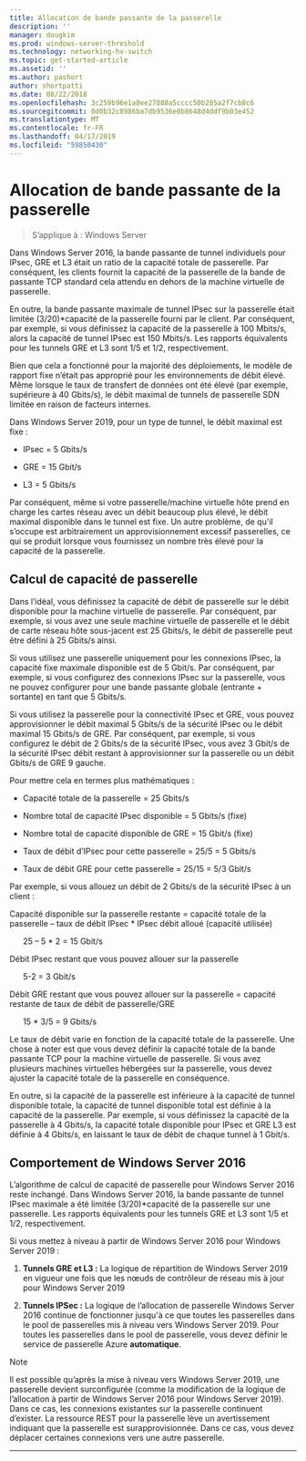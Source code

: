 ```yaml
---
title: Allocation de bande passante de la passerelle
description: ''
manager: dougkim
ms.prod: windows-server-threshold
ms.technology: networking-hv-switch
ms.topic: get-started-article
ms.assetid: ''
ms.author: pashort
author: shortpatti
ms.date: 08/22/2018
ms.openlocfilehash: 3c259b96e1a8ee27888a5cccc50b285a2f7cb8c6
ms.sourcegitcommit: 0d0b32c8986ba7db9536e0b8648d4ddf9b03e452
ms.translationtype: MT
ms.contentlocale: fr-FR
ms.lasthandoff: 04/17/2019
ms.locfileid: "59850430"
---
```

# <a name="gateway-bandwidth-allocation"></a>Allocation de bande passante de la passerelle

>S’applique à : Windows Server

Dans Windows Server 2016, la bande passante de tunnel individuels pour IPsec, GRE et L3 était un ratio de la capacité totale de passerelle. Par conséquent, les clients fournit la capacité de la passerelle de la bande de passante TCP standard cela attendu en dehors de la machine virtuelle de passerelle.

En outre, la bande passante maximale de tunnel IPsec sur la passerelle était limitée (3/20)\*capacité de la passerelle fourni par le client. Par conséquent, par exemple, si vous définissez la capacité de la passerelle à 100 Mbits/s, alors la capacité de tunnel IPsec est 150 Mbits/s. Les rapports équivalents pour les tunnels GRE et L3 sont 1/5 et 1/2, respectivement.

Bien que cela a fonctionné pour la majorité des déploiements, le modèle de rapport fixe n’était pas approprié pour les environnements de débit élevé. Même lorsque le taux de transfert de données ont été élevé (par exemple, supérieure à 40 Gbits/s), le débit maximal de tunnels de passerelle SDN limitée en raison de facteurs internes.

Dans Windows Server 2019, pour un type de tunnel, le débit maximal est fixe :

-   IPsec = 5 Gbits/s

-   GRE = 15 Gbit/s

-   L3 = 5 Gbits/s

Par conséquent, même si votre passerelle/machine virtuelle hôte prend en charge les cartes réseau avec un débit beaucoup plus élevé, le débit maximal disponible dans le tunnel est fixe. Un autre problème, de qu'il s’occupe est arbitrairement un approvisionnement excessif passerelles, ce qui se produit lorsque vous fournissez un nombre très élevé pour la capacité de la passerelle.

## <a name="gateway-capacity-calculation"></a>Calcul de capacité de passerelle

Dans l’idéal, vous définissez la capacité de débit de passerelle sur le débit disponible pour la machine virtuelle de passerelle. Par conséquent, par exemple, si vous avez une seule machine virtuelle de passerelle et le débit de carte réseau hôte sous-jacent est 25 Gbits/s, le débit de passerelle peut être défini à 25 Gbits/s ainsi.

Si vous utilisez une passerelle uniquement pour les connexions IPsec, la capacité fixe maximale disponible est de 5 Gbit/s. Par conséquent, par exemple, si vous configurez des connexions IPsec sur la passerelle, vous ne pouvez configurer pour une bande passante globale (entrante + sortante) en tant que 5 Gbits/s.

Si vous utilisez la passerelle pour la connectivité IPsec et GRE, vous pouvez approvisionner le débit maximal 5 Gbits/s de la sécurité IPsec ou le débit maximal 15 Gbits/s de GRE. Par conséquent, par exemple, si vous configurez le débit de 2 Gbits/s de la sécurité IPsec, vous avez 3 Gbit/s de la sécurité IPsec débit restant à approvisionner sur la passerelle ou un débit Gbits/s de GRE 9 gauche.

Pour mettre cela en termes plus mathématiques :

- Capacité totale de la passerelle = 25 Gbits/s

- Nombre total de capacité IPsec disponible = 5 Gbits/s (fixe)

- Nombre total de capacité disponible de GRE = 15 Gbit/s (fixe)

- Taux de débit d’IPsec pour cette passerelle = 25/5 = 5 Gbits/s

- Taux de débit GRE pour cette passerelle = 25/15 = 5/3 Gbit/s

Par exemple, si vous allouez un débit de 2 Gbits/s de la sécurité IPsec à un client :

Capacité disponible sur la passerelle restante = capacité totale de la passerelle – taux de débit IPsec * IPsec débit alloué (capacité utilisée)

&nbsp;&nbsp;&nbsp;&nbsp;&nbsp;&nbsp;25 – 5 * 2 = 15 Gbit/s

Débit IPsec restant que vous pouvez allouer sur la passerelle 

&nbsp;&nbsp;&nbsp;&nbsp;&nbsp;&nbsp;5-2 = 3 Gbit/s

Débit GRE restant que vous pouvez allouer sur la passerelle = capacité restante de taux de débit de passerelle/GRE 

&nbsp;&nbsp;&nbsp;&nbsp;&nbsp;&nbsp;15 * 3/5 = 9 Gbits/s

Le taux de débit varie en fonction de la capacité totale de la passerelle. Une chose à noter est que vous devez définir la capacité totale de la bande passante TCP pour la machine virtuelle de passerelle. Si vous avez plusieurs machines virtuelles hébergées sur la passerelle, vous devez ajuster la capacité totale de la passerelle en conséquence.

En outre, si la capacité de la passerelle est inférieure à la capacité de tunnel disponible totale, la capacité de tunnel disponible total est définie à la capacité de la passerelle. Par exemple, si vous définissez la capacité de la passerelle à 4 Gbits/s, la capacité totale disponible pour IPsec et GRE L3 est définie à 4 Gbits/s, en laissant le taux de débit de chaque tunnel à 1 Gbit/s.

## <a name="windows-server-2016-behavior"></a>Comportement de Windows Server 2016

L’algorithme de calcul de capacité de passerelle pour Windows Server 2016 reste inchangé. Dans Windows Server 2016, la bande passante de tunnel IPsec maximale a été limitée (3/20)\*capacité de la passerelle sur une passerelle. Les rapports équivalents pour les tunnels GRE et L3 sont 1/5 et 1/2, respectivement.

Si vous mettez à niveau à partir de Windows Server 2016 pour Windows Server 2019 :

1.  **Tunnels GRE et L3 :** La logique de répartition de Windows Server 2019 en vigueur une fois que les nœuds de contrôleur de réseau mis à jour pour Windows Server 2019

2.  **Tunnels IPSec :** La logique de l’allocation de passerelle Windows Server 2016 continue de fonctionner jusqu'à ce que toutes les passerelles dans le pool de passerelles mis à niveau vers Windows Server 2019. Pour toutes les passerelles dans le pool de passerelle, vous devez définir le service de passerelle Azure **automatique**.

>[!NOTE]
>Il est possible qu’après la mise à niveau vers Windows Server 2019, une passerelle devient surconfigurée (comme la modification de la logique de l’allocation à partir de Windows Server 2016 pour Windows Server 2019). Dans ce cas, les connexions existantes sur la passerelle continuent d’exister. La ressource REST pour la passerelle lève un avertissement indiquant que la passerelle est surapprovisionnée. Dans ce cas, vous devez déplacer certaines connexions vers une autre passerelle.

---